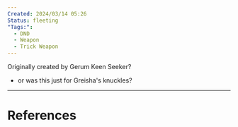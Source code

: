 ```yaml
---
Created: 2024/03/14 05:26
Status: fleeting
"Tags:":
  - DND
  - Weapon
  - Trick Weapon
---
```

Originally created by Gerum Keen Seeker?
- or was this just for Greisha's knuckles?

---
# References
